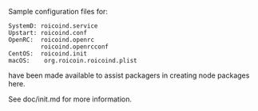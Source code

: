 Sample configuration files for:
```
SystemD: roicoind.service
Upstart: roicoind.conf
OpenRC:  roicoind.openrc
         roicoind.openrcconf
CentOS:  roicoind.init
macOS:    org.roicoin.roicoind.plist
```
have been made available to assist packagers in creating node packages here.

See doc/init.md for more information.
